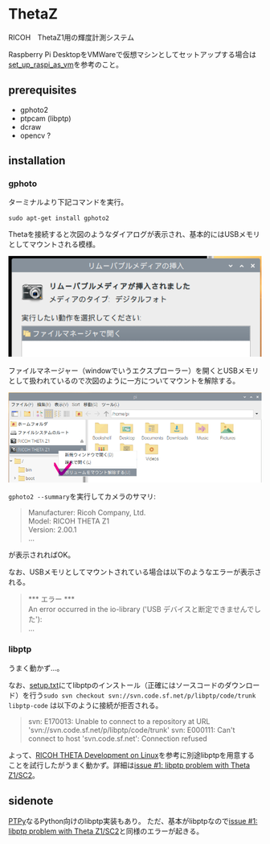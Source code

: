 # ThetaZ
RICOH　ThetaZ1用の輝度計測システム

Raspberry Pi DesktopをVMWareで仮想マシンとしてセットアップする場合は[set_up_raspi_as_vm](https://github.com/ail-and-colleagues/ThetaZ/blob/refactoring/set_up_raspi_as_vm/README.md)を参考のこと。

## prerequisites
* gphoto2
* ptpcam (libptp)
* dcraw
* opencv ?


## installation
### gphoto
ターミナルより下記コマンドを実行。
```
sudo apt-get install gphoto2
```
Thetaを接続すると次図のようなダイアログが表示され、基本的にはUSBメモリとしてマウントされる模様。

![Theta接続時の挙動](/assets/2022-08-24%20101247.png)

ファイルマネージャー（windowでいうエクスプローラー）を開くとUSBメモリとして扱われているので次図のように一方についてマウントを解除する。

![Thetaのマウントと解除する](./assets/2022-08-24%20101557.png)

`gphoto2 --summary`を実行してカメラのサマリ:
>Manufacturer: Ricoh Company, Ltd.  
>Model: RICOH THETA Z1  
>  Version: 2.00.1  
>  ...

が表示されればOK。

なお、USBメモリとしてマウントされている場合は以下のようなエラーが表示される。
>*** エラー ***  
>An error occurred in the io-library ('USB デバイスと断定できませんでした'):  
>...  

### libptp
うまく動かず…。

なお、[setup.txt](./docs/setup.txt)にてlibptpのインストール（正確にはソースコードのダウンロード）を行う`sudo svn checkout svn://svn.code.sf.net/p/libptp/code/trunk libptp-code` は以下のように接続が拒否される。
>svn: E170013: Unable to connect to a repository at URL 'svn://svn.code.sf.net/p/libptp/code/trunk'
>svn: E000111: Can't connect to host 'svn.code.sf.net': Connection refused

よって、[RICOH THETA Development on Linux](https://codetricity.github.io/theta-linux/usb_api/)を参考に別途libptpを用意することを試行したがうまく動かず。詳細は[issue #1: libptp problem with Theta Z1/SC2](https://github.com/ail-and-colleagues/ThetaZ/issues/1)。

## sidenote
[PTPy](https://github.com/Parrot-Developers/sequoia-ptpy)なるPython向けのlibptp実装もあり。
ただ、基本がlibptpなので[issue #1: libptp problem with Theta Z1/SC2](https://github.com/ail-and-colleagues/ThetaZ/issues/1)と同様のエラーが起きる。